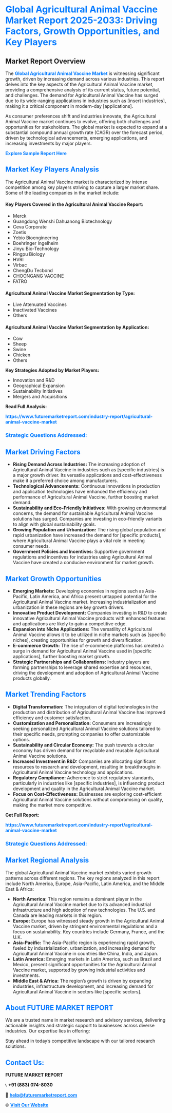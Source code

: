 <h1 style="color: #007BFF;">Global Agricultural Animal Vaccine Market Report 2025-2033: Driving Factors, Growth Opportunities, and Key Players</h1>

<section id="overview">
<h2>Market Report Overview</h2>
<p>The <a href="https://www.futuremarketreport.com/industry-report/agricultural-animal-vaccine-market" style="color: #007BFF; text-decoration: none;"><strong>Global Agricultural Animal Vaccine Market</strong></a> is witnessing significant growth, driven by increasing demand across various industries. This report delves into the key aspects of the Agricultural Animal Vaccine market, providing a comprehensive analysis of its current status, future potential, and challenges. The demand for Agricultural Animal Vaccine has surged due to its wide-ranging applications in industries such as [insert industries], making it a critical component in modern-day [applications].</p>
<p>As consumer preferences shift and industries innovate, the Agricultural Animal Vaccine market continues to evolve, offering both challenges and opportunities for stakeholders. The global market is expected to expand at a substantial compound annual growth rate (CAGR) over the forecast period, driven by technological advancements, emerging applications, and increasing investments by major players.</p>
</section>

<section id="overview">
<p><a href="https://www.futuremarketreport.com/request-sample/reportId=78771" style="color: #007BFF; text-decoration: none;"><strong>Explore Sample Report Here</strong></a></p>
</section>

<section id="key-players">
<h2 style="color: #007BFF;">Market Key Players Analysis</h2>
<p>The Agricultural Animal Vaccine market is characterized by intense competition among key players striving to capture a larger market share. Some of the leading companies in the market include:</p>
<h4>Key Players Covered in the Agricultural Animal Vaccine Report:</h4>
<ul><li>Merck</li><li>Guangdong Wenshi Dahuanong Biotechnology</li><li>Ceva Corporate</li><li>Zoetis</li><li>Yebio Bioengineering</li><li>Boehringer Ingelheim</li><li>Jinyu Bio-Technology</li><li>Ringpu Biology</li><li>HVRI</li><li>Virbac</li><li>ChengDu Tecbond</li><li>CHOONGANG VACCINE</li><li>FATRO</li></ul>
<h4>Agricultural Animal Vaccine Market Segmentation by Type:</h4>
<ul><li>Live Attenuated Vaccines</li><li>Inactivated Vaccines</li><li>Others</li></ul>

<h4>Agricultural Animal Vaccine Market Segmentation by Application:</h4>
<ul><li>Cow</li><li>Sheep</li><li>Swine</li><li>Chicken</li><li>Others</li></ul>
<p><strong>Key Strategies Adopted by Market Players:</strong></p>
<ul>
<li>Innovation and R&D</li>
<li>Geographical Expansion</li>
<li>Sustainability Initiatives</li>
<li>Mergers and Acquisitions</li>
</ul>
</section>

<section>
<p><strong>Read Full Analysis: </strong></p><a href="https://www.futuremarketreport.com/industry-report/agricultural-animal-vaccine-market" style="color: #007BFF; text-decoration: none;"><strong>https://www.futuremarketreport.com/industry-report/agricultural-animal-vaccine-market</strong></a>
<h3 style="color: #007BFF;">Strategic Questions Addressed:</h3>
</section>

<section id="driving-factors">
<h2 style="color: #007BFF;">Market Driving Factors</h2>
<ul>
<li><strong>Rising Demand Across Industries:</strong> The increasing adoption of Agricultural Animal Vaccine in industries such as [specific industries] is a major growth driver. Its versatile applications and cost-effectiveness make it a preferred choice among manufacturers.</li>
<li><strong>Technological Advancements:</strong> Continuous innovations in production and application technologies have enhanced the efficiency and performance of Agricultural Animal Vaccine, further boosting market demand.</li>
<li><strong>Sustainability and Eco-Friendly Initiatives:</strong> With growing environmental concerns, the demand for sustainable Agricultural Animal Vaccine solutions has surged. Companies are investing in eco-friendly variants to align with global sustainability goals.</li>
<li><strong>Growing Population and Urbanization:</strong> The rising global population and rapid urbanization have increased the demand for [specific products], where Agricultural Animal Vaccine plays a vital role in meeting consumer needs.</li>
<li><strong>Government Policies and Incentives:</strong> Supportive government regulations and incentives for industries using Agricultural Animal Vaccine have created a conducive environment for market growth.</li>
</ul>
</section>

<section id="growth-opportunities">
<h2 style="color: #007BFF;">Market Growth Opportunities</h2>
<ul>
<li><strong>Emerging Markets:</strong> Developing economies in regions such as Asia-Pacific, Latin America, and Africa present untapped potential for the Agricultural Animal Vaccine market. Increasing industrialization and urbanization in these regions are key growth drivers.</li>
<li><strong>Innovative Product Development:</strong> Companies investing in R&D to create innovative Agricultural Animal Vaccine products with enhanced features and applications are likely to gain a competitive edge.</li>
<li><strong>Expansion into Niche Applications:</strong> The versatility of Agricultural Animal Vaccine allows it to be utilized in niche markets such as [specific niches], creating opportunities for growth and diversification.</li>
<li><strong>E-commerce Growth:</strong> The rise of e-commerce platforms has created a surge in demand for Agricultural Animal Vaccine used in [specific applications], further boosting market growth.</li>
<li><strong>Strategic Partnerships and Collaborations:</strong> Industry players are forming partnerships to leverage shared expertise and resources, driving the development and adoption of Agricultural Animal Vaccine products globally.</li>
</ul>
</section>

<section id="trending-factors">
<h2 style="color: #007BFF;">Market Trending Factors</h2>
<ul>
<li><strong>Digital Transformation:</strong> The integration of digital technologies in the production and distribution of Agricultural Animal Vaccine has improved efficiency and customer satisfaction.</li>
<li><strong>Customization and Personalization:</strong> Consumers are increasingly seeking personalized Agricultural Animal Vaccine solutions tailored to their specific needs, prompting companies to offer customizable options.</li>
<li><strong>Sustainability and Circular Economy:</strong> The push towards a circular economy has driven demand for recyclable and reusable Agricultural Animal Vaccine solutions.</li>
<li><strong>Increased Investment in R&D:</strong> Companies are allocating significant resources to research and development, resulting in breakthroughs in Agricultural Animal Vaccine technology and applications.</li>
<li><strong>Regulatory Compliance:</strong> Adherence to strict regulatory standards, particularly in industries like [specific industries], is influencing product development and quality in the Agricultural Animal Vaccine market.</li>
<li><strong>Focus on Cost-Effectiveness:</strong> Businesses are exploring cost-efficient Agricultural Animal Vaccine solutions without compromising on quality, making the market more competitive.</li>
</ul>
</section>

<section>
<p><strong>Get Full Report: </strong></p><a href="https://www.futuremarketreport.com/industry-report/agricultural-animal-vaccine-market" style="color: #007BFF; text-decoration: none;"><strong>https://www.futuremarketreport.com/industry-report/agricultural-animal-vaccine-market</strong></a>
<h3 style="color: #007BFF;">Strategic Questions Addressed:</h3>
</section>


<section id="regional-analysis">
<h2 style="color: #007BFF;">Market Regional Analysis</h2>
<p>The global Agricultural Animal Vaccine market exhibits varied growth patterns across different regions. The key regions analyzed in this report include North America, Europe, Asia-Pacific, Latin America, and the Middle East & Africa:</p>
<ul>
<li><strong>North America:</strong> This region remains a dominant player in the Agricultural Animal Vaccine market due to its advanced industrial infrastructure and high adoption of new technologies. The U.S. and Canada are leading markets in this region.</li>
<li><strong>Europe:</strong> Europe has witnessed steady growth in the Agricultural Animal Vaccine market, driven by stringent environmental regulations and a focus on sustainability. Key countries include Germany, France, and the U.K.</li>
<li><strong>Asia-Pacific:</strong> The Asia-Pacific region is experiencing rapid growth, fueled by industrialization, urbanization, and increasing demand for Agricultural Animal Vaccine in countries like China, India, and Japan.</li>
<li><strong>Latin America:</strong> Emerging markets in Latin America, such as Brazil and Mexico, present significant opportunities for the Agricultural Animal Vaccine market, supported by growing industrial activities and investments.</li>
<li><strong>Middle East & Africa:</strong> The region’s growth is driven by expanding industries, infrastructure development, and increasing demand for Agricultural Animal Vaccine in sectors like [specific sectors].</li>
</ul>
</section>

<footer>
<h2 style="color: #007BFF;">About FUTURE MARKET REPORT</h2>
<p>We are a trusted name in market research and advisory services, delivering actionable insights and strategic support to businesses across diverse industries. Our expertise lies in offering:</p>

<p>Stay ahead in today’s competitive landscape with our tailored research solutions.</p>

<h2 style="color: #007BFF;">Contact Us:</h2>
<p><strong>FUTURE MARKET REPORT</strong></p>
<p>📞 <strong>+91 (883) 074-8030</strong></p>
<p>📧 <strong><a href="mailto:help@futuremarketreport.com" style="color: #007BFF;">help@futuremarketreport.com</a></strong></p>
<p>🌐 <strong><a href="https://www.futuremarketreport.com/" style="color: #007BFF;">Visit Our Website</a></strong></p>
</footer>